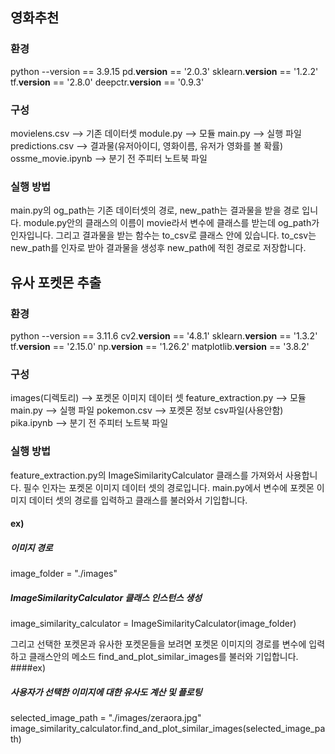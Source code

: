 ## 영화추천

### 환경
python --version == 3.9.15
pd.__version__ == '2.0.3'
sklearn.__version__ == '1.2.2'
tf.__version__ == '2.8.0'
deepctr.__version__ == '0.9.3'

### 구성
movielens.csv --> 기존 데이터셋
module.py --> 모듈
main.py --> 실행 파일
predictions.csv --> 결과물(유저아이디, 영화이름, 유저가 영화를 볼 확률)
ossme_movie.ipynb --> 분기 전 주피터 노트북 파일

### 실행 방법 
main.py의 og_path는 기존 데이터셋의 경로, new_path는 결과물을 받을 경로 입니다.
module.py안의 클래스의 이름이 movie라서 변수에 클래스를 받는데 og_path가 인자입니다.
그리고 결과물을 받는 함수는 to_csv로 클래스 안에 있습니다. to_csv는 new_path를 인자로 받아 결과물을 생성후 new_path에 적힌 경로로 저장합니다. 


## 유사 포켓몬 추출


### 환경
python --version == 3.11.6
cv2.__version__ == '4.8.1'
sklearn.__version__ == '1.3.2'
tf.__version__ == '2.15.0'
np.__version__ == '1.26.2'
matplotlib.__version__ == '3.8.2'  

### 구성
images(디렉토리) --> 포켓몬 이미지 데이터 셋
feature_extraction.py --> 모듈
main.py --> 실행 파일
pokemon.csv --> 포켓몬 정보 csv파일(사용안함)
pika.ipynb --> 분기 전 주피터 노트북 파일

### 실행 방법 
feature_extraction.py의 ImageSimilarityCalculator 클래스를 가져와서 사용합니다.
필수 인자는 포켓몬 이미지 데이터 셋의 경로입니다.
main.py에서 변수에 포켓몬 이미지 데이터 셋의 경로를 입력하고 클래스를 불러와서 기입합니다.
#### ex)
##### 이미지 경로
image_folder = "./images"
##### ImageSimilarityCalculator 클래스 인스턴스 생성
image_similarity_calculator = ImageSimilarityCalculator(image_folder)

그리고 선택한 포켓몬과 유사한 포켓몬들을 보려면 포켓몬 이미지의 경로를 변수에 입력하고 클래스안의 메소드 find_and_plot_similar_images를 불러와 기입합니다.
####ex)
##### 사용자가 선택한 이미지에 대한 유사도 계산 및 플로팅
selected_image_path = "./images/zeraora.jpg"
image_similarity_calculator.find_and_plot_similar_images(selected_image_path)

